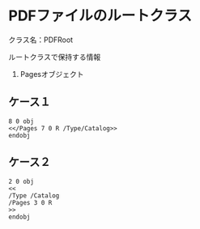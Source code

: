 # PDFファイルのルートクラス

クラス名：PDFRoot

ルートクラスで保持する情報

1. Pagesオブジェクト

## ケース１
```
8 0 obj
<</Pages 7 0 R /Type/Catalog>>
endobj
```

## ケース２
```
2 0 obj
<<
/Type /Catalog
/Pages 3 0 R
>>
endobj
```